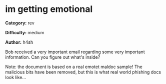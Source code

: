 # im getting emotional


**Category:** rev

**Difficulty:** medium

**Author:** h4sh

Bob received a very important email regarding some very important information. Can you figure out what's inside?

Note: the document is based on a real emotet maldoc sample! The malicious bits have been removed, but this is what real world phishing docs look like... 

